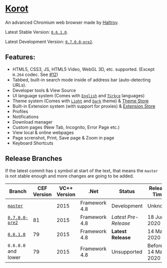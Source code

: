 # [Korot](https://haltroy.com/Korot.html "Korot's Page")
An advanced Chromium web browser made by [Haltroy](https://haltroy.com "Haltroy's Website").

Latest Stable Version: [`0.6.1.0`](https://github.com/Haltroy/Korot/tree/0.6.1.0).

Latest Development Version: [`0.7.0.0-pre2`](https://github.com/Haltroy/Korot/tree/0.7.0.0-pre2).

## Features:
 - HTML5, CSS3, JS, HTML5 Video, WebGL 3D, etc. supported. (Except `H.264` codec. See [#12](https://github.com/Haltroy/Korot/issues/12))
 - Tabbed, built-in search mode inside of address bar (auto-detecting URLs).
 - Developer tools & View Source
 - UI language system (Comes with [`English`](https://haltroy.com/store/item/Haltroy.KorotEnglish/) and [`Türkçe`](https://haltroy.com/store/item/Haltroy.KorotTürkçe/) languages)
 - Theme system (Comes with [`Light`](https://haltroy.com/store/item/Haltroy.KorotLight/) and [`Dark`](https://haltroy.com/store/item/Haltroy.KorotDark/) theme) & [Theme Store](https://haltroy.com/store/Korot/Themes/)
 - Built-in Extension system (with support for proxies) & [Extension Store](https://haltroy.com/store/Korot/Extensions/)
 - Profiles
 - Notifications
 - Download manager
 - Custom pages (New Tab, Incognito, Error Page etc.)
 - View local & online webpages
 - Page screnshot, Print, Save page & Zoom in page
 - Keyboard Shortcuts
 
 ## Release Branches

 If the latest commit has `§` symbol at start of the text, that means the `master` is not stable enough and more changes are going to be added.

 | Branch                                                              | CEF Version | VC++ Version | .Net | Status | Release Time |
|----------------------------------------------------------------------|------|------|-------|-----------------|-------------------|
| [`master`](https://github.com/haltroy/korot)                      |  | 2015 | Framework 4.8 | Development | Unknown |
| [`0.7.0.0-pre2`](https://github.com/Haltroy/Korot/tree/0.7.0.0-pre2) | 81 | 2015 | Framework 4.8 | *Latest Pre-Release* | 18 June 2020 |
| [`0.6.1.0`](https://github.com/Haltroy/Korot/tree/0.6.1.0) | 79 | 2015 | Framework 4.8 | **Latest Release** | 14 May 2020 |
| `0.6.0.0` and lower | 79 | 2015 | Framework 4.8 | Unsupported | Before 14 May 2020 |
